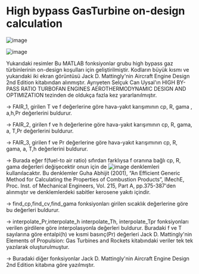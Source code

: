 # High bypass GasTurbine on-design calculation
![image](https://github.com/Trouper00/GasTurbine/assets/165286766/2ed22e36-f079-422f-987c-40b092663691)

![image](https://github.com/Trouper00/GasTurbine/assets/165286766/209187e1-b3a5-4dca-b626-dcada23fd955)


Yukarıdaki resimler 
Bu MATLAB fonksiyonlar grubu high bypass gaz türbinlerinin on-design koşulları için geliştirilmiştir. Kodların büyük kısmı ve yukarıdaki iki ekran görüntüsü Jack D. Mattingly'nin Aircraft Engine Design 2nd Edition kitabından alınmıştır. Ayrıyeten Selçuk Can Uysal'ın HIGH BY-PASS RATIO TURBOFAN ENGINES AEROTHERMODYNAMIC 
DESIGN AND OPTIMIZATION tezinden de oldukça fazla kez yararlanılmıştır.

-> FAIR_1, girilen T ve f değerlerine göre hava-yakıt karışımının  cp, R, gama , a,h,Pr değerlerini buldurur.

-> FAIR_2, girilen f ve h değerlerine göre hava-yakıt karışımının cp, R, gama, a, T,Pr değerlerini buldurur.

-> FAIR_3, girilen f ve Pr değerlerine göre hava-yakıt karışımının cp, R, gama, a, T,h değerlerini buldurur.

-> Burada eğer f(fuel-to air ratio) sıfırdan farklıysa f oranına bağlı cp, R, gama değerleri değişecektir onun için de ![image](https://github.com/Trouper00/GasTurbine/assets/165286766/0c944b2f-c70e-49cd-bf4d-2bd7e222d7f1) denklemleri kullanılacaktır. Bu denklemler Guha Abhijit (2001), “An Efficient Generic Method for Calculating the 
Properties of Combustion Products”, IMechE, Proc. Inst. of Mechanical 
Engineers, Vol. 215, Part A, pp.375-387'den alınmıştır ve denklemlerdeki sabitler kerosene yakıtı içindir.

-> find_cp,find_cv,find_gama fonksiyonları girilen sıcaklık değerlerine göre bu değerleri buldurur.

-> interpolate_Pr,interpolate_h  interpolate_Th, interpolate_Tpr fonksiyonları verilen girdilere göre interpolasyonla değerleri buldurur. Buradaki f ve T sayılarına göre entalpi(h) ve kısmi basınç(Pr) değerleri Jack D. Mattingly'nin Elements of Propulsion: Gas Turbines and Rockets kitabındaki veriler tek tek yazılarak oluşturulmuştur.

-> Buradaki diğer fonksiyonlar Jack D. Mattingly'nin Aircraft Engine Design 2nd Edition kitabına göre yazılmıştır. 
